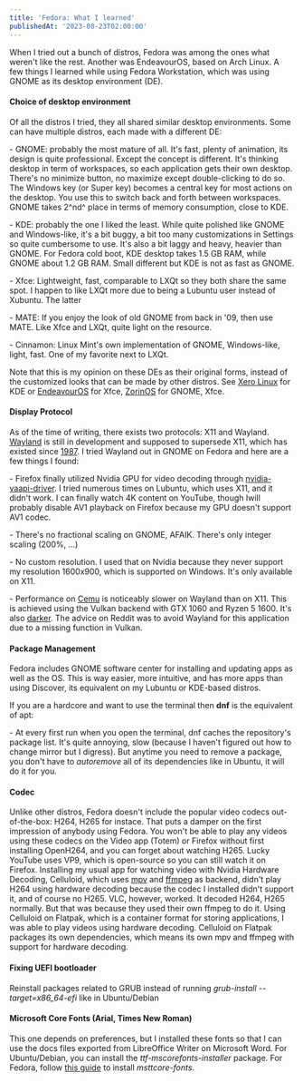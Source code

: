 ```yaml
---
title: 'Fedora: What I learned'
publishedAt: '2023-08-23T02:00:00'
---
```

When I tried out a bunch of distros, Fedora was among the ones what
weren't like the rest. Another was EndeavourOS, based on Arch Linux. A
few things I learned while using Fedora Workstation, which was using
GNOME as its desktop environment (DE).

#### Choice of desktop environment

Of all the distros I tried, they all shared similar desktop
environments. Some can have multiple distros, each made with a different
DE:

\- GNOME: probably the most mature of all. It's fast, plenty of
animation, its design is quite professional. Except the concept is
different. It's thinking desktop in term of workspaces, so each
application gets their own desktop. There's no minimize button, no
maximize except double-clicking to do so. The Windows key (or Super key)
becomes a central key for most actions on the desktop. You use this to
switch back and forth between workspaces. GNOME takes 2^nd^ place in
terms of memory consumption, close to KDE.

\- KDE: probably the one I liked the least. While quite polished like
GNOME and Windows-like, it's a bit buggy, a bit too many customizations
in Settings so quite cumbersome to use. It's also a bit laggy and heavy,
heavier than GNOME. For Fedora cold boot, KDE desktop takes 1.5 GB RAM,
while GNOME about 1.2 GB RAM. Small different but KDE is not as fast as
GNOME.

\- Xfce: Lightweight, fast, comparable to LXQt so they both share the
same spot. I happen to like LXQt more due to being a Lubuntu user
instead of Xubuntu. The latter

\- MATE: If you enjoy the look of old GNOME from back in '09, then use
MATE. Like Xfce and LXQt, quite light on the resource.

\- Cinnamon: Linux Mint's own implementation of GNOME, Windows-like,
light, fast. One of my favorite next to LXQt.

Note that this is my opinion on these DEs as their original forms,
instead of the customized looks that can be made by other distros. See
[Xero Linux](https://xerolinux.xyz/) for KDE or
[EndeavourOS](https://endeavouros.com/) for Xfce,
[ZorinOS](https://zorin.com/) for GNOME, Xfce.

#### Display Protocol

As of the time of writing, there exists two protocols: X11 and Wayland.
[Wayland](https://dudemanguy.github.io/blog/posts/2022-06-10-wayland-xorg/wayland-xorg.html)
is still in development and supposed to supersede X11, which has existed
since [1987](https://en.wikipedia.org/wiki/X_Window_System). I tried
Wayland out in GNOME on Fedora and here are a few things I found:

\- Firefox finally utilized Nvidia GPU for video decoding through
[nvidia-vaapi-driver](https://github.com/elFarto/nvidia-vaapi-driver). I
tried numerous times on Lubuntu, which uses X11, and it didn't work. I
can finally watch 4K content on YouTube, though Iwill probably disable
AV1 playback on Firefox because my GPU doesn't support AV1 codec.

\- There's no fractional scaling on GNOME, AFAIK. There's only integer
scaling (200%, \...)

\- No custom resolution. I used that on Nvidia because they never
support my resolution 1600x900, which is supported on Windows. It's only
available on X11.

\- Performance on [Cemu](http://cemu.info/) is noticeably slower on
Wayland than on X11. This is achieved using the Vulkan backend with GTX
1060 and Ryzen 5 1600. It's also
[darker](https://www.reddit.com/r/linux_gaming/comments/142s10n/is_nvida_making_cemu_darker_on_wayland/).
The advice on Reddit was to avoid Wayland for this application due to a
missing function in Vulkan.

#### Package Management

Fedora includes GNOME software center for installing and updating apps
as well as the OS. This is way easier, more intuitive, and has more apps
than using Discover, its equivalent on my Lubuntu or KDE-based distros.

If you are a hardcore and want to use the terminal then **dnf** is the
equivalent of apt:

\- At every first run when you open the terminal, dnf caches the
repository's package list. It's quite annoying, slow (because I haven't
figured out how to change mirror but I digress). But anytime you need to
remove a package, you don't have to *autoremove* all of its dependencies
like in Ubuntu, it will do it for you.

#### Codec

Unlike other distros, Fedora doesn't include the popular video codecs
out-of-the-box: H264, H265 for instace. That puts a damper on the first
impression of anybody using Fedora. You won't be able to play any videos
using these codecs on the Video app (Totem) or Firefox without first
installing OpenH264, and you can forget about watching H265. Lucky
YouTube uses VP9, which is open-source so you can still watch it on
Firefox. Installing my usual app for watching video with Nvidia Hardware
Decoding, Celluloid, which uses
[mpv](https://www.reddit.com/r/Fedora/comments/xe0p52/psa_mpv_is_now_available_on_fedora_37/)
and
[ffmpeg](https://discussion.fedoraproject.org/t/cant-install-codecs/73797/5)
as backend, didn't play H264 using hardware decoding because the codec I
installed didn't support it, and of course no H265. VLC, however,
worked. It decoded H264, H265 normally. But that was because they used
their own ffmpeg to do it. Using Celluloid on Flatpak, which is a
container format for storing applications, I was able to play videos
using hardware decoding. Celluloid on Flatpak packages its own
dependencies, which means its own mpv and ffmpeg with support for
hardware decoding.

#### Fixing UEFI bootloader

Reinstall packages related to GRUB instead of running *grub-install
--target=x86\_64-efi* like in Ubuntu/Debian

#### Microsoft Core Fonts (Arial, Times New Roman)

This one depends on preferences, but I installed these fonts so that I
can use the docs files exported from LibreOffice Writer on Microsoft
Word. For Ubuntu/Debian, you can install the *ttf-mscorefonts-installer*
package. For Fedora, follow [this
guide](https://mscorefonts2.sourceforge.net/) to install
*msttcore-fonts*.
